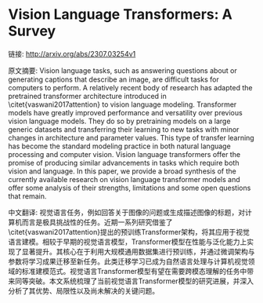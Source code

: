 # Vision Language Transformers: A Survey

链接: http://arxiv.org/abs/2307.03254v1

原文摘要:
Vision language tasks, such as answering questions about or generating
captions that describe an image, are difficult tasks for computers to perform.
A relatively recent body of research has adapted the pretrained transformer
architecture introduced in \citet{vaswani2017attention} to vision language
modeling. Transformer models have greatly improved performance and versatility
over previous vision language models. They do so by pretraining models on a
large generic datasets and transferring their learning to new tasks with minor
changes in architecture and parameter values. This type of transfer learning
has become the standard modeling practice in both natural language processing
and computer vision. Vision language transformers offer the promise of
producing similar advancements in tasks which require both vision and language.
In this paper, we provide a broad synthesis of the currently available research
on vision language transformer models and offer some analysis of their
strengths, limitations and some open questions that remain.

中文翻译:
视觉语言任务，例如回答关于图像的问题或生成描述图像的标题，对计算机而言是极具挑战性的任务。近期一系列研究借鉴了\citet{vaswani2017attention}提出的预训练Transformer架构，将其应用于视觉语言建模。相较于早期的视觉语言模型，Transformer模型在性能与泛化能力上实现了显著提升。其核心在于利用大规模通用数据集进行预训练，并通过微调架构与参数将学习成果迁移至新任务。此类迁移学习已成为自然语言处理与计算机视觉领域的标准建模范式。视觉语言Transformer模型有望在需要跨模态理解的任务中带来同等突破。本文系统梳理了当前视觉语言Transformer模型的研究进展，并深入分析了其优势、局限性以及尚未解决的关键问题。
